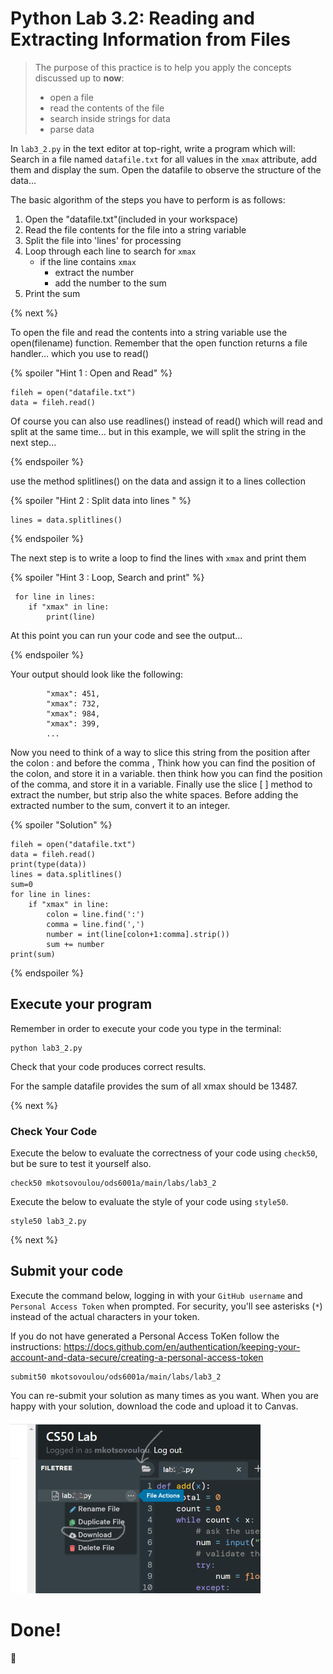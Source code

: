 # Python Lab 3.2: Reading and Extracting Information from Files

> The purpose of this practice is to help you apply the concepts discussed up to **now**: 
>
> - open a file
> - read the contents of the file
> - search inside strings for data
> - parse data

In `lab3_2.py` in the text editor at top-right, write a program which will:
Search in a file named `datafile.txt` for all values in the `xmax` attribute, add them and display the sum.
Open the datafile to observe the structure of the data...

The basic algorithm of the steps you have to perform is as follows:

1. Open the "datafile.txt"(included in your workspace)
2. Read the file contents for the file into a string variable
3. Split the file into 'lines' for processing
4. Loop through each line to search for `xmax`
    -   if the line contains `xmax`
        - extract the number 
        - add the number to the sum
5. Print the sum


{% next %}


To open the file and read the contents into a string variable use the open(filename) function.
Remember that the open function returns a file handler...
which you use to read()

{% spoiler "Hint 1 : Open and Read" %}

```
fileh = open("datafile.txt")
data = fileh.read()

```
Of course you can also use readlines() instead of read() which will read and split at the same time...
but in this example, we will split the string in the next step...

{% endspoiler %}

use the method splitlines() on the data and assign it to a lines collection

{% spoiler "Hint 2 : Split data into lines " %}

```
lines = data.splitlines()
```

{% endspoiler %}

The next step is to write a loop to find the lines with `xmax` and print them

{% spoiler "Hint 3 : Loop, Search and print" %}

```
 for line in lines:
    if "xmax" in line:
        print(line)

```
At this point you can run your code and see the output...

{% endspoiler %}

Your output should look like the following:
```
        "xmax": 451,
        "xmax": 732,
        "xmax": 984,
        "xmax": 399,
        ...
```

Now you need to think of a way to slice this string from the position after the colon : and before the comma ,
Think how you can find the position of the colon, and store it in a variable.
then think how you can find the position of the comma, and store it in a variable.
Finally use the slice [ ] method to extract the number, but strip also the white spaces.
Before adding the extracted number to the sum, convert it to an integer.

{% spoiler "Solution" %}
```
fileh = open("datafile.txt")
data = fileh.read()
print(type(data))
lines = data.splitlines()
sum=0
for line in lines:
    if "xmax" in line:
        colon = line.find(':')
        comma = line.find(',')
        number = int(line[colon+1:comma].strip())
        sum += number
print(sum)

```
{% endspoiler %}


## Execute your program 

Remember in order to execute your code you type in the terminal:
```
python lab3_2.py
```

Check that your code produces correct results. 

For the sample datafile provides the sum of all xmax should be 13487.

{% next %}

### Check Your Code

Execute the below to evaluate the correctness of your code using `check50`, but be sure to test it yourself also.


```
check50 mkotsovoulou/ods6001a/main/labs/lab3_2
```

Execute the below to evaluate the style of your code using `style50`.

```
style50 lab3_2.py
```

{% next %}

## Submit your code

Execute the command below, logging in with your `GitHub username` and `Personal Access Token` when prompted. For security, you'll see asterisks (`*`) instead of the actual characters in your token. 

If you do not have generated a Personal Access ToKen follow the instructions: 
https://docs.github.com/en/authentication/keeping-your-account-and-data-secure/creating-a-personal-access-token

```
submit50 mkotsovoulou/ods6001a/main/labs/lab3_2
```

You can re-submit your solution as many times as you want.
When you are happy with your solution, download the code and upload it to Canvas.

![Image of download](download.png)


# Done!
:tada: